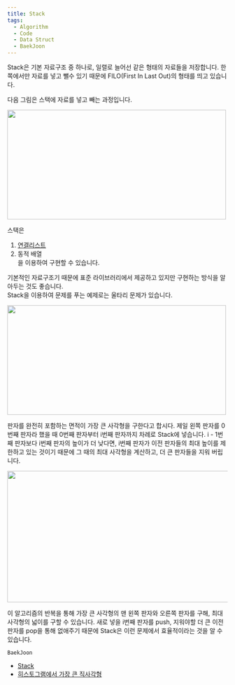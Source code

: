 ```yaml
---
title: Stack
tags:
  - Algorithm
  - Code
  - Data Struct
  - BaekJoon
---
```


Stack은 기본 자료구조 중 하나로, 일렬로 늘어선 같은 형태의 자료들을 저장합니다. 한쪽에서만 자료를 넣고 뺄수 있기 때문에 FILO(First In Last Out)의 형태를 띄고 있습니다.
<!--more-->

다음 그림은 스택에 자료를 넣고 빼는 과정입니다. 

<img src="https://user-images.githubusercontent.com/48177363/100831218-a3ab6180-34a8-11eb-84c6-e38b2d71f8b2.PNG" width="500" height="250">
  
스택은<br>
1. [연결리스트](https://github.com/Nakkwan/Algorithm/blob/master/Baekjoon/Algorithm/Stack/%EC%8A%A4%ED%83%9D(10828).cpp)
2. 동적 배열 <br>
을 이용하여 구현할 수 있습니다.

기본적인 자료구조기 때문에 표준 라이브러리에서 제공하고 있지만 구현하는 방식을 알아두는 것도 좋습니다.<br>
Stack을 이용하여 문제를 푸는 예제로는 울타리 문제가 있습니다.

<img src="https://user-images.githubusercontent.com/48177363/100831132-6e067880-34a8-11eb-9c9f-23375f35a3f3.PNG" width="500" height="250">
  
판자를 완전히 포함하는 면적이 가장 큰 사각형을 구한다고 합시다. 제일 왼쪽 판자를 0번째 판자라 했을 때 0번째 판자부터 i번째 판자까지 차례로 Stack에 넣습니다. i - 1번째 판자보다 i번째 판자의 높이가 더 낮다면, i번째 판자가 이전 판자들의 최대 높이를 제한하고 있는 것이기 때문에 그 때의 최대 사각형을 계산하고, 더 큰 판자들을 지워 버립니다.

<img src="https://user-images.githubusercontent.com/48177363/100831151-7959a400-34a8-11eb-9935-ec6cb68d6820.PNG" width="600" height="300">
  
이 알고리즘의 반복을 통해 가장 큰 사각형의 맨 왼쪽 판자와 오른쪽 판자를 구해, 최대 사각형의 넓이를 구할 수 있습니다. 새로 넣을 i번째 판자를 push, 지워야할 더 큰 이전 판자를 pop을 통해 없애주기 때문에 Stack은 이런 문제에서 효율적이라는 것을 알 수 있습니다. <br>
  
`BaekJoon`<br>
- [Stack](https://www.acmicpc.net/problem/10828)
- [히스토그램에서 가장 큰 직사각형](https://www.acmicpc.net/problem/6549) 
